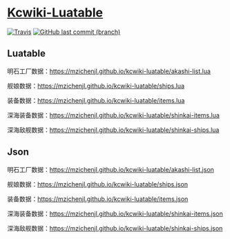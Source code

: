 # [Kcwiki-Luatable](https://mzichenjl.github.io/kcwiki-luatable/)

[![Travis](https://img.shields.io/travis/MZIchenjl/kcwiki-luatable.svg)](https://travis-ci.org/MZIchenjl/kcwiki-luatable)
[![GitHub last commit (branch)](https://img.shields.io/github/last-commit/MZIchenjl/kcwiki-luatable/gh-pages.svg)](https://github.com/MZIchenjl/kcwiki-luatable/tree/gh-pages)

## Luatable

明石工厂数据：<https://mzichenjl.github.io/kcwiki-luatable/akashi-list.lua>

舰娘数据：<https://mzichenjl.github.io/kcwiki-luatable/ships.lua>

装备数据：<https://mzichenjl.github.io/kcwiki-luatable/items.lua>

深海装备数据：<https://mzichenjl.github.io/kcwiki-luatable/shinkai-items.lua>

深海敌舰数据：<https://mzichenjl.github.io/kcwiki-luatable/shinkai-ships.lua>


## Json

明石工厂数据：<https://mzichenjl.github.io/kcwiki-luatable/akashi-list.json>

舰娘数据：<https://mzichenjl.github.io/kcwiki-luatable/ships.json>

装备数据：<https://mzichenjl.github.io/kcwiki-luatable/items.json>

深海装备数据：<https://mzichenjl.github.io/kcwiki-luatable/shinkai-items.json>

深海敌舰数据：<https://mzichenjl.github.io/kcwiki-luatable/shinkai-ships.json>
